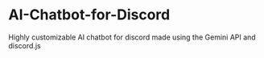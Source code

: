 # AI-Chatbot-for-Discord
Highly customizable AI chatbot for discord made using the Gemini API and discord.js
